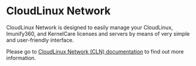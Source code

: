 # CloudLinux Network


<span class="notranslate"> CloudLinux Network </span> is designed to easily manage your CloudLinux, Imunify360, and KernelCare licenses and servers by means of very simple and user-friendly interface.

Please go to [CloudLinux Network (CLN) documentation](https://docs.cln.cloudlinux.com/index.html?introduction.htm) to find out more information.


